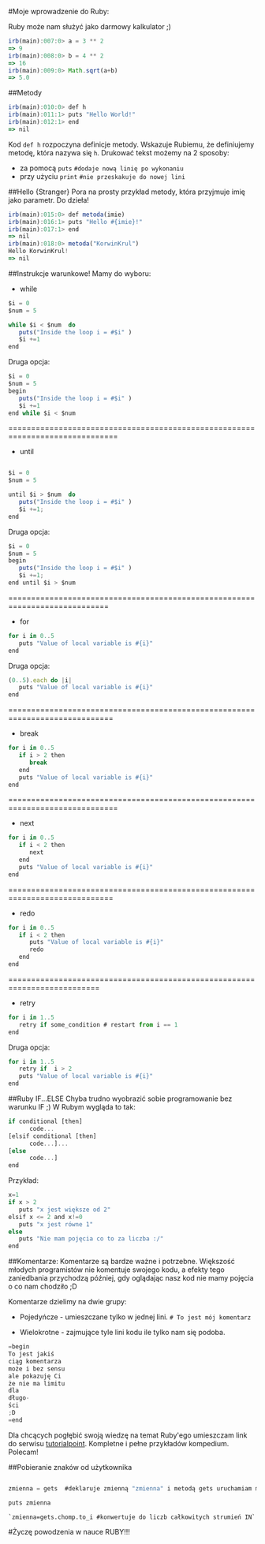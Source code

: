 #Moje wprowadzenie do Ruby:

Ruby może nam służyć jako darmowy kalkulator ;)

```javascript
irb(main):007:0> a = 3 ** 2
=> 9
irb(main):008:0> b = 4 ** 2
=> 16
irb(main):009:0> Math.sqrt(a+b)
=> 5.0
```
##Metody
```javascript
irb(main):010:0> def h
irb(main):011:1> puts "Hello World!"
irb(main):012:1> end
=> nil
```

Kod `def h` rozpoczyna definicje metody. Wskazuje Rubiemu, że definiujemy metodę, która nazywa się `h`. 
Drukować tekst możemy na 2 sposoby:
* za pomocą `puts`	`#dodaje nową linię po wykonaniu`
* przy użyciu `print`  `#nie przeskakuje do nowej lini`

##Hello {Stranger}
Pora na prosty przykład metody, która przyjmuje imię jako parametr. Do dzieła!

```javascript
irb(main):015:0> def metoda(imie)
irb(main):016:1> puts "Hello #{imie}!"
irb(main):017:1> end
=> nil
irb(main):018:0> metoda("KorwinKrul")
Hello KorwinKrul!
=> nil
```

##Instrukcje warunkowe!
Mamy do wyboru:

* while

```javascript
$i = 0
$num = 5

while $i < $num  do
   puts("Inside the loop i = #$i" )
   $i +=1
end
```

Druga opcja:

```javascript
$i = 0
$num = 5
begin
   puts("Inside the loop i = #$i" )
   $i +=1
end while $i < $num
```
==============================================================================

* until

```javascript

$i = 0
$num = 5

until $i > $num  do
   puts("Inside the loop i = #$i" )
   $i +=1;
end
```

Druga opcja:
```javascript
$i = 0
$num = 5
begin
   puts("Inside the loop i = #$i" )
   $i +=1;
end until $i > $num
```
============================================================================

* for

```javascript
for i in 0..5
   puts "Value of local variable is #{i}"
end
```

Druga opcja:

```javascript
(0..5).each do |i|
   puts "Value of local variable is #{i}"
end
```
=============================================================================

* break

```javascript
for i in 0..5
   if i > 2 then
      break
   end
   puts "Value of local variable is #{i}"
end
```
==============================================================================

* next 

```javascript
for i in 0..5
   if i < 2 then
      next
   end
   puts "Value of local variable is #{i}"
end
```
=============================================================================

* redo

```javascript
for i in 0..5
   if i < 2 then
      puts "Value of local variable is #{i}"
      redo
   end
end
```
==========================================================================

* retry

```javascript
for i in 1..5
   retry if some_condition # restart from i == 1
end
```
Druga opcja:

```javascript
for i in 1..5
   retry if  i > 2
   puts "Value of local variable is #{i}"
end
```
##Ruby IF...ELSE
Chyba trudno wyobrazić sobie programowanie bez warunku IF ;) W Rubym wygląda to tak:

```javascript
if conditional [then]
	  code...
[elsif conditional [then]
	  code...]...
[else
	  code...]
end
```
Przykład:

```javascript
x=1
if x > 2
   puts "x jest większe od 2"
elsif x <= 2 and x!=0
   puts "x jest równe 1"
else
   puts "Nie mam pojęcia co to za liczba :/"
end
```
##Komentarze:
Komentarze są bardze ważne i potrzebne. Większość młodych programistów nie komentuje swojego
kodu, a efekty tego zaniedbania przychodzą później, gdy oglądając nasz kod
nie mamy pojęcia o co nam chodziło  ;D

Komentarze dzielimy na dwie grupy:

* Pojedyńcze - umieszczane tylko w jednej lini.
`# To jest mój komentarz`

* Wielokrotne - zajmujące tyle lini kodu ile tylko nam się podoba.

```javascript
=begin
To jest jakiś
ciąg komentarza
może i bez sensu
ale pokazuję Ci
że nie ma limitu
dla
długo-
ści
;D
=end
```


Dla chcących pogłębić swoją wiedzę na temat Ruby'ego umieszczam link do serwisu [tutorialpoint](http://www.tutorialspoint.com/ruby).
Kompletne i pełne przykładów kompedium. Polecam!


##Pobieranie znaków od użytkownika

```javascript

zmienna = gets  #deklaruje zmienną "zmienna" i metodą gets uruchamiam możliwość wpisywania z klawiatury

puts zmienna

```

	`zmienna=gets.chomp.to_i #konwertuje do liczb całkowitych strumień IN`

#Życzę powodzenia w nauce RUBY!!!
